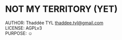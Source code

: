 # NOT MY TERRITORY (YET)
AUTHOR: Thaddée TYL <thaddee.tyl@gmail.com>  
LICENSE: AGPLv3  
PURPOSE: ☺  
